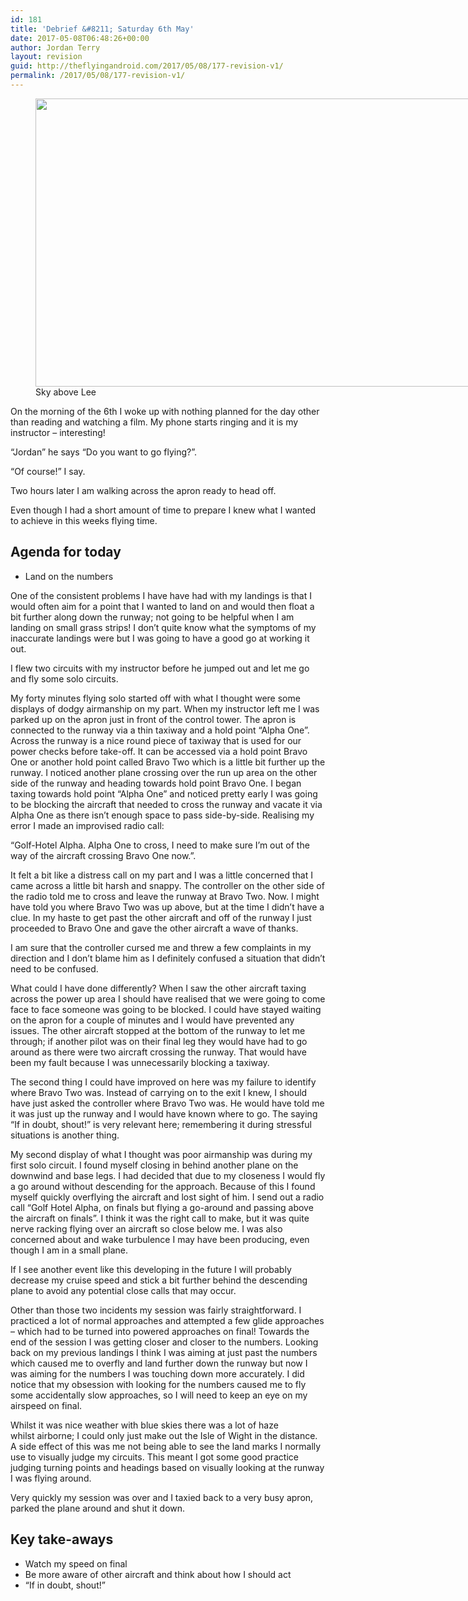 ```yaml
---
id: 181
title: 'Debrief &#8211; Saturday 6th May'
date: 2017-05-08T06:48:26+00:00
author: Jordan Terry
layout: revision
guid: http://theflyingandroid.com/2017/05/08/177-revision-v1/
permalink: /2017/05/08/177-revision-v1/
---
```

<figure id="attachment_178" class="thumbnail wp-caption alignnone" style="width: 1034px"><img loading="lazy" class="size-large wp-image-178" src="http://theflyingandroid.com/wp-content/uploads/2017/05/featured-debrief-05-may-1024x461.jpg" alt="" width="1024" height="461" srcset="http://theflyingandroid.com/wp-content/uploads/2017/05/featured-debrief-05-may-1024x461.jpg 1024w, http://theflyingandroid.com/wp-content/uploads/2017/05/featured-debrief-05-may-300x135.jpg 300w, http://theflyingandroid.com/wp-content/uploads/2017/05/featured-debrief-05-may-768x346.jpg 768w, http://theflyingandroid.com/wp-content/uploads/2017/05/featured-debrief-05-may.jpg 2000w" sizes="(max-width: 1024px) 100vw, 1024px" /><figcaption class="caption wp-caption-text">Sky above Lee</figcaption></figure>

On the morning of the 6th I woke up with nothing planned for the day other than reading and watching a film. My phone starts ringing and it is my instructor &#8211; interesting!

“Jordan” he says “Do you want to go flying?”.

“Of course!” I say.

Two hours later I am walking across the apron ready to head off.

Even though I had a short amount of time to prepare I knew what I wanted to achieve in this weeks flying time.

## Agenda for today

  * Land on the numbers

One of the consistent problems I have have had with my landings is that I would often aim for a point that I wanted to land on and would then float a bit further along down the runway; not going to be helpful when I am landing on small grass strips! I don’t quite know what the symptoms of my inaccurate landings were but I was going to have a good go at working it out.

I flew two circuits with my instructor before he jumped out and let me go and fly some solo circuits.

My forty minutes flying solo started off with what I thought were some displays of dodgy airmanship on my part. When my instructor left me I was parked up on the apron just in front of the control tower. The apron is connected to the runway via a thin taxiway and a hold point “Alpha One”. Across the runway is a nice round piece of taxiway that is used for our power checks before take-off. It can be accessed via a hold point Bravo One or another hold point called Bravo Two which is a little bit further up the runway. I noticed another plane crossing over the run up area on the other side of the runway and heading towards hold point Bravo One. I began taxing towards hold point “Alpha One” and noticed pretty early I was going to be blocking the aircraft that needed to cross the runway and vacate it via Alpha One as there isn’t enough space to pass side-by-side. Realising my error I made an improvised radio call:

“Golf-Hotel Alpha. Alpha One to cross, I need to make sure I’m out of the way of the aircraft crossing Bravo One now.”.

It felt a bit like a distress call on my part and I was a little concerned that I came across a little bit harsh and snappy. The controller on the other side of the radio told me to cross and leave the runway at Bravo Two. Now. I might have told you where Bravo Two was up above, but at the time I didn’t have a clue. In my haste to get past the other aircraft and off of the runway I just proceeded to Bravo One and gave the other aircraft a wave of thanks.

I am sure that the controller cursed me and threw a few complaints in my direction and I don’t blame him as I definitely confused a situation that didn’t need to be confused.

What could I have done differently? When I saw the other aircraft taxing across the power up area I should have realised that we were going to come face to face someone was going to be blocked. I could have stayed waiting on the apron for a couple of minutes and I would have prevented any issues. The other aircraft stopped at the bottom of the runway to let me through; if another pilot was on their final leg they would have had to go around as there were two aircraft crossing the runway. That would have been my fault because I was unnecessarily blocking a taxiway.

The second thing I could have improved on here was my failure to identify where Bravo Two was. Instead of carrying on to the exit I knew, I should have just asked the controller where Bravo Two was. He would have told me it was just up the runway and I would have known where to go. The saying “If in doubt, shout!” is very relevant here; remembering it during stressful situations is another thing.

My second display of what I thought was poor airmanship was during my first solo circuit. I found myself closing in behind another plane on the downwind and base legs. I had decided that due to my closeness I would fly a go around without descending for the approach. Because of this I found myself quickly overflying the aircraft and lost sight of him. I send out a radio call “Golf Hotel Alpha, on finals but flying a go-around and passing above the aircraft on finals”. I think it was the right call to make, but it was quite nerve racking flying over an aircraft so close below me. I was also concerned about and wake turbulence I may have been producing, even though I am in a small plane.

If I see another event like this developing in the future I will probably decrease my cruise speed and stick a bit further behind the descending plane to avoid any potential close calls that may occur.

Other than those two incidents my session was fairly straightforward. I practiced a lot of normal approaches and attempted a few glide approaches &#8211; which had to be turned into powered approaches on final! Towards the end of the session I was getting closer and closer to the numbers. Looking back on my previous landings I think I was aiming at just past the numbers which caused me to overfly and land further down the runway but now I was aiming for the numbers I was touching down more accurately. I did notice that my obsession with looking for the numbers caused me to fly some accidentally slow approaches, so I will need to keep an eye on my airspeed on final.

Whilst it was nice weather with blue skies there was a lot of haze whilst&nbsp;airborne; I could only just make out the Isle of Wight in the distance. A side effect of this was me not being able to see the land marks I normally use to visually judge my circuits. This meant I got some good practice judging turning points and headings based on visually looking at the runway I was flying around.

Very quickly my session was over and I taxied back to a very busy apron, parked the plane around and shut it down.

## Key take-aways

  * Watch my speed on final
  * Be more aware of other aircraft and think about how I should act
  * “If in doubt, shout!”